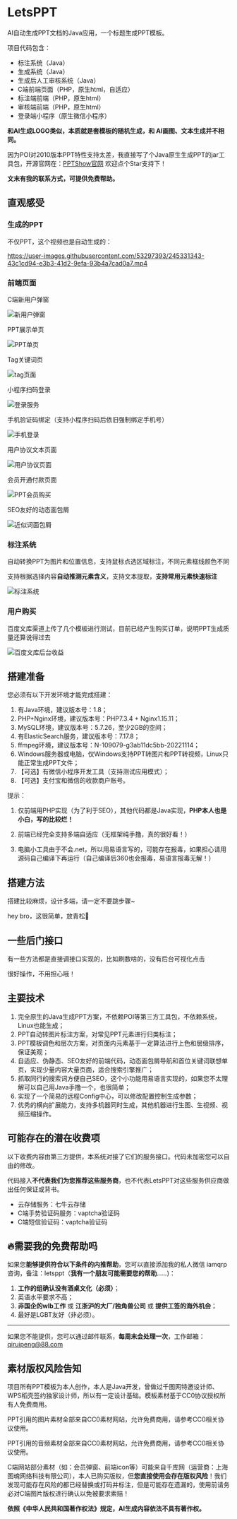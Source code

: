 # LetsPPT
AI自动生成PPT文档的Java应用，一个标题生成PPT模板。

项目代码包含：

- 标注系统（Java）
- 生成系统（Java）
- 生成后人工审核系统（Java）
- C端前端页面（PHP，原生html，自适应）
- 标注端前端（PHP，原生html）
- 审核端前端（PHP，原生html）
- 登录端小程序（原生微信小程序）

**和AI生成LOGO类似，本质就是套模板的随机生成，和 AI画图、文本生成并不相同。**

因为POI对2010版本PPT特性支持太差，我直接写了个Java原生生成PPT的jar工具包，开源官网在：[PPTShow官网](https://pptshow.cc/) 欢迎点个Star支持下！

**文末有我的联系方式，可提供免费帮助。**



## 直观感受

### 生成的PPT

不仅PPT，这个视频也是自动生成的：

https://user-images.githubusercontent.com/53297393/245331343-43c1cd94-e3b3-41d2-9efa-93b4a7cad0a7.mp4

### 前端页面

C端新用户弹窗

![新用户弹窗](readme-img/新用户弹窗.png)

PPT展示单页

![PPT单页](readme-img/PPT单页.png)

Tag关键词页

![tag页面](readme-img/tag页面.png)

小程序扫码登录

![登录服务](readme-img/登录服务.png)

手机验证码绑定（支持小程序扫码后依旧强制绑定手机号）

![手机登录](readme-img/手机登录.png)

用户协议文本页面

![用户协议页面](readme-img/用户协议页面.png)

会员开通付款页面

![PPT会员购买](readme-img/PPT会员购买.png)

SEO友好的动态面包屑

![近似词面包屑](readme-img/近似词面包屑.png)

### 标注系统

自动转换PPT为图片和位置信息，支持鼠标点选区域标注，不同元素框线颜色不同

支持根据选择内容**自动推测元素含义**，支持文本提取，**支持常用元素快速标注**

![标注系统](readme-img/标注系统.png)

### 用户购买

百度文库渠道上传了几个模板进行测试，目前已经产生购买订单，说明PPT生成质量还算说得过去

![百度文库后台收益](readme-img/百度文库后台收益.png)



## 搭建准备

您必须有以下开发环境才能完成搭建：

1. 有Java环境，建议版本号：1.8；
2. PHP+Nginx环境，建议版本号：PHP7.3.4 + Nginx1.15.11；
3. MySQL环境，建议版本号：5.7.26，至少2GB的空间；
4. 有ElasticSearch服务，建议版本号：7.17.8；
5. ffmpeg环境，建议版本号：N-109079-g3ab11dc5bb-20221114；
6. Windows服务器或电脑，仅Windows支持PPT转图片和PPT转视频，Linux只能正常生成PPT文件；
7. 【可选】有微信小程序开发工具（支持测试应用模式）；
8. 【可选】支付宝和微信的收款商户账号。

提示：

1. 仅前端用PHP实现（为了利于SEO），其他代码都是Java实现，**PHP本人也是小白，写的比较烂！**

2. 前端已经完全支持多端自适应（无框架纯手撸，真的很好看！）
3. 电脑小工具由于不会.net，所以用易语言写的，可能存在报毒，如果担心请用源码自己编译下再运行（自己编译后360也会报毒，易语言报毒无解！）



## 搭建方法

搭建比较麻烦，设计多端，请一定不要跳步骤~ 

hey bro，这很简单，放青松🌲





## 一些后门接口

有一些方法都是直接调接口实现的，比如刷数啥的，没有后台可视化点击

很好操作，不用担心哦！



## 主要技术

1. 完全原生的Java生成PPT方案，不依赖POI等第三方工具包，不依赖系统，Linux也能生成；
2. PPT自动转图片标注方案，对常见PPT元素进行归类标注；
3. PPT模板调色和层次方案，对页面内元素基于一定算法进行上色和层级排序，保证美观；
4. 自适应、伪静态、SEO友好的前端代码，动态面包屑导航和首位关键词联想单页，实现少量内容大量页面，适合搜索引擎推广；
5. 抓取同行的搜索词方便自己SEO，这个小功能用易语言实现的，如果您不太理解可以自己用Java手撸一个，也很简单；
6. 实现了一个简易的远程Config中心，可以修改配置控制生成参数；
7. 优秀的横向扩展能力，支持多机器同时生成，其他机器进行生图、生视频、视频压缩操作。



## 可能存在的潜在收费项

以下收费内容由第三方提供，本系统对接了它们的服务接口。代码未加密您可以自由的修改。

代码接入**不代表我们为您推荐这些服务商**，也不代表LetsPPT对这些服务供应商做出任何保证或背书。

- 云存储服务：七牛云存储
- C端手势验证码服务：vaptcha验证码
- C端短信验证码：vaptcha验证码



## 🔥需要我的免费帮助吗

如果您**能够提供符合以下条件的内推帮助**，您可以直接添加我的私人微信 iamqrp 咨询，备注：letsppt（**我有一个朋友可能需要您的帮助**<img src="readme-img/emoji_80_doge.png" alt="emoji_80_doge" style="zoom:20%;" />)：

1. **工作的组确认没有酒桌文化（必须）**；
2. 英语水平要求不高；
3. **非国企的wlb工作** 或 **江浙沪的大厂/独角兽公司** 或 **提供工签的海外机会**；
4. 最好是LGBT友好（非必须）。

------

如果您不能提供，您可以通过邮件联系，**每周末会处理一次**，工作邮箱：qiruipeng@88.com



## 素材版权风险告知

项目所有PPT模板为本人创作，本人是Java开发，曾做过千图网特邀设计师、WPS稻壳签约独家设计师，所以有一定设计基础。模板素材基于CC0协议授权所有人免费商用。

PPT引用的图片素材全部来自CC0素材网站，允许免费商用，请参考CC0相关协议使用。

PPT引用的音频素材全部来自CC0素材网站，允许免费商用，请参考CC0相关协议使用。

C端网站部分素材（如：会员弹窗、前端icon等）可能来自千库网（运营商：上海图魂网络科技有限公司），本人已购买版权，但**您直接使用会存在版权风险**！我们发现可能存在风险的都已经替换或打码并标注，但是可能存在遗漏的，使用前请务必对C端图片版权进行确认以免被要求索赔！

**依照《中华人民共和国著作权法》规定，AI生成内容依法不具有著作权。**
